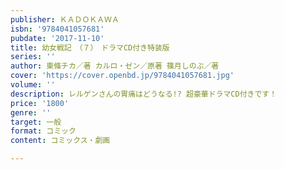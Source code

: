 ```yaml
---
publisher: ＫＡＤＯＫＡＷＡ
isbn: '9784041057681'
pubdate: '2017-11-10'
title: 幼女戦記　（７）　ドラマCD付き特装版
series: ''
author: 東條チカ／著 カルロ・ゼン／原著 篠月しのぶ／著
cover: 'https://cover.openbd.jp/9784041057681.jpg'
volume: ''
description: レルゲンさんの胃痛はどうなる!? 超豪華ドラマCD付きです！
price: '1800'
genre: ''
target: 一般
format: コミック
content: コミックス・劇画

---
```

